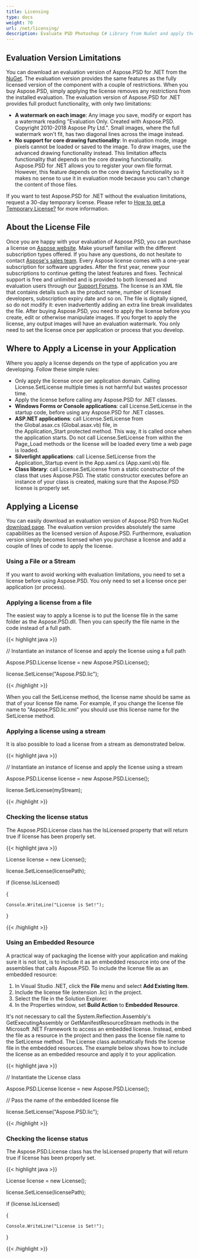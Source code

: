 ```yaml
---
title: Licensing
type: docs
weight: 70
url: /net/licensing/
description: Evaluate PSD Photoshop C# Library from NuGet and apply the license using file or stream to remove any restrictions from the installed evaluation.
---
```


## **Evaluation Version Limitations**
You can download an evaluation version of Aspose.PSD for .NET from the [NuGet](https://www.nuget.org/packages/Aspose.psd/). The evaluation version provides the same features as the fully licensed version of the component with a couple of restrictions. When you buy Aspose.PSD, simply applying the license removes any restrictions from the installed evaluation. The evaluation version of Aspose.PSD for .NET provides full product functionality, with only two limitations:

- **A watermark on each image**: Any image you save, modify or export has a watermark reading "Evaluation Only. Created with Aspose.PSD. Copyright 2010-2018 Aspose Pty Ltd.". Small images, where the full watermark won't fit, has two diagonal lines across the image instead.
- **No support for core drawing functionality**: In evaluation mode, image pixels cannot be loaded or saved to the image. To draw images, use the advanced drawing functionality instead. This limitation affects functionality that depends on the core drawing functionality. Aspose.PSD for .NET allows you to register your own file format. However, this feature depends on the core drawing functionality so it makes no sense to use it in evaluation mode because you can't change the content of those files.

If you want to test Aspose.PSD for .NET without the evaluation limitations, request a 30-day temporary license. Please refer to [How to get a Temporary License?](https://purchase.aspose.com/temporary-license) for more information.
## **About the License File**
Once you are happy with your evaluation of Aspose.PSD, you can purchase a license on [Aspose website](https://purchase.aspose.com/default.aspx). Make yourself familiar with the different subscription types offered. If you have any questions, do not hesitate to contact [Aspose's sales team](https://company.aspose.com/contact). Every Aspose license comes with a one-year subscription for software upgrades. After the first year, renew your subscriptions to continue getting the latest features and fixes. Technical support is free and unlimited and is provided to both licensed and evaluation users through our [Support Forums](https://forum.aspose.com/). The license is an XML file that contains details such as the product name, number of licensed developers, subscription expiry date and so on. The file is digitally signed, so do not modify it: even inadvertently adding an extra line break invalidates the file. After buying Aspose.PSD, you need to apply the license before you create, edit or otherwise manipulate images. If you forget to apply the license, any output images will have an evaluation watermark. You only need to set the license once per application or process that you develop.
## **Where to Apply a License in your Application**
Where you apply a license depends on the type of application you are developing. Follow these simple rules:

- Only apply the license once per application domain. Calling License.SetLicense multiple times is not harmful but wastes processor time.
- Apply the license before calling any Aspose.PSD for .NET classes.
- **Windows Forms or Console applications**: call License.SetLicense in the startup code, before using any Aspose.PSD for .NET classes.
- **ASP.NET applications**: call License.SetLicense from the Global.asax.cs (Global.asax.vb) file, in the Application_Start protected method. This way, it is called once when the application starts. Do not call License.SetLicense from within the Page_Load methods or the license will be loaded every time a web page is loaded.
- **Silverlight applications**: call License.SetLicense from the Application_Startup event in the App.xaml.cs (App.xaml.vb) file.
- **Class library**: call License.SetLicense from a static constructor of the class that uses Aspose.PSD. The static constructor executes before an instance of your class is created, making sure that the Aspose.PSD license is properly set.
## **Applying a License**
You can easily download an evaluation version of Aspose.PSD from NuGet [download page](https://www.nuget.org/packages/Aspose.psd/). The evaluation version provides absolutely the same capabilities as the licensed version of Aspose.PSD. Furthermore, evaluation version simply becomes licensed when you purchase a license and add a couple of lines of code to apply the license.
### **Using a File or a Stream**
If you want to avoid working with evaluation limitations, you need to set a license before using Aspose.PSD. You only need to set a license once per application (or process).
### **Applying a license from a file**
The easiest way to apply a license is to put the license file in the same folder as the Aspose.PSD.dll. Then you can specify the file name in the code instead of a full path.



{{< highlight java >}}

 // Instantiate an instance of license and apply the license using a full path

Aspose.PSD.License license = new Aspose.PSD.License();

license.SetLicense("Aspose.PSD.lic");



{{< /highlight >}}



When you call the SetLicense method, the license name should be same as that of your license file name. For example, if you change the license file name to "Aspose.PSD.lic.xml" you should use this license name for the SetLicense method.
### **Applying a license using a stream**
It is also possible to load a license from a stream as demonstrated below.



{{< highlight java >}}



// Instantiate an instance of license and apply the license using a stream

Aspose.PSD.License license = new Aspose.PSD.License();

license.SetLicense(myStream);



{{< /highlight >}}
### **Checking the license status**
The Aspose.PSD.License class has the IsLicensed property that will return true if license has been properly set.



{{< highlight java >}}

 License license = new License();

license.SetLicense(licensePath);

if (license.IsLicensed)

{

    Console.WriteLine("License is Set!");

}

{{< /highlight >}}
### **Using an Embedded Resource**
A practical way of packaging the license with your application and making sure it is not lost, is to include it as an embedded resource into one of the assemblies that calls Aspose.PSD. To include the license file as an embedded resource:

1. In Visual Studio .NET, click the **File** menu and select **Add Existing Item**.
1. Include the license file (extension .lic) in the project.
1. Select the file in the Solution Explorer.
1. In the Properties window, set **Build Action** to **Embedded Resource**.

It's not necessary to call the System.Reflection.Assembly's GetExecutingAssembly or GetManifestResourceStream methods in the Microsoft .NET Framework to access an embedded license. Instead, embed the file as a resource in the project and then pass the license file name to the SetLicense method. The License class automatically finds the license file in the embedded resources. The example below shows how to include the license as an embedded resource and apply it to your application.



{{< highlight java >}}

 // Instantiate the License class

Aspose.PSD.License license = new Aspose.PSD.License();



// Pass the name of the embedded license file

license.SetLicense("Aspose.PSD.lic");

{{< /highlight >}}


### **Checking the license status**
The Aspose.PSD.License class has the IsLicensed property that will return true if license has been properly set.



{{< highlight java >}}

 License license = new License();

license.SetLicense(licensePath);

if (license.IsLicensed)

{

    Console.WriteLine("License is Set!");

}

{{< /highlight >}}
